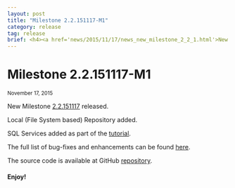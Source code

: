 ```yaml
---
layout: post
title: "Milestone 2.2.151117-M1"
category: release
tag: release
brief: <h4><a href='news/2015/11/17/news_new_milestone_2_2_1.html'>New Milestone 2.2.151117-M1</a></h4> <sub class="post-info">November 17, 2015</sub><br> Local (File System based) Repository added ...<br>
---
```


Milestone 2.2.151117-M1
===

<sub class="post-info">November 17, 2015</sub>
	
New Milestone [2.2.151117](https://wiki.eclipse.org/Dirigible/Downloads/2.2.151117-M1) released.

Local (File System based) Repository added.

SQL Services added as part of the [tutorial](http://www.dirigible.io/blogs/2015/10/21/blogs_dirigible_impl_sql_plugin.html).

The full list of bug-fixes and enhancements can be found [here](https://bugs.eclipse.org/bugs/buglist.cgi?bug_status=UNCONFIRMED&bug_status=NEW&bug_status=ASSIGNED&bug_status=REOPENED&bug_status=RESOLVED&bug_status=VERIFIED&bug_status=CLOSED&classification=ECD&columnlist=product%2Ccomponent%2Cassigned_to%2Cbug_status%2Cresolution%2Cshort_desc%2Cchangeddate%2Cversion%2Ctarget_milestone&known_name=Dirigible%202.2.M2&list_id=13453830&product=Dirigible&query_based_on=Dirigible%202.2.M2&query_format=advanced&target_milestone=2.2.M1&version=2.2).

The source code is available at GitHub [repository](https://github.com/eclipse/dirigible/tree/2.2.151117-M1).

#### Enjoy!

